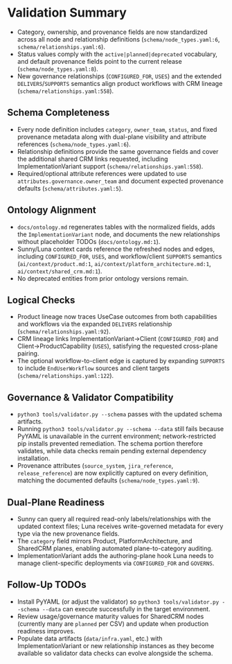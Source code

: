 # Validation Summary
- Category, ownership, and provenance fields are now standardized across all node and relationship definitions (`schema/node_types.yaml:6`, `schema/relationships.yaml:6`).
- Status values comply with the `active|planned|deprecated` vocabulary, and default provenance fields point to the current release (`schema/node_types.yaml:8`).
- New governance relationships (`CONFIGURED_FOR`, `USES`) and the extended `DELIVERS`/`SUPPORTS` semantics align product workflows with CRM lineage (`schema/relationships.yaml:558`).

## Schema Completeness
- Every node definition includes `category`, `owner_team`, `status`, and fixed provenance metadata along with dual-plane visibility and attribute references (`schema/node_types.yaml:6`).
- Relationship definitions provide the same governance fields and cover the additional shared CRM links requested, including ImplementationVariant support (`schema/relationships.yaml:558`).
- Required/optional attribute references were updated to use `attributes.governance.owner_team` and document expected provenance defaults (`schema/attributes.yaml:5`).

## Ontology Alignment
- `docs/ontology.md` regenerates tables with the normalized fields, adds the `ImplementationVariant` node, and documents the new relationships without placeholder TODOs (`docs/ontology.md:1`).
- Sunny/Luna context cards reference the refreshed nodes and edges, including `CONFIGURED_FOR`, `USES`, and workflow/client `SUPPORTS` semantics (`ai/context/product.md:1`, `ai/context/platform_architecture.md:1`, `ai/context/shared_crm.md:1`).
- No deprecated entities from prior ontology versions remain.

## Logical Checks
- Product lineage now traces UseCase outcomes from both capabilities and workflows via the expanded `DELIVERS` relationship (`schema/relationships.yaml:92`).
- CRM lineage links ImplementationVariant→Client (`CONFIGURED_FOR`) and Client→ProductCapability (`USES`), satisfying the requested cross-plane pairing.
- The optional workflow-to-client edge is captured by expanding `SUPPORTS` to include `EndUserWorkflow` sources and client targets (`schema/relationships.yaml:122`).

## Governance & Validator Compatibility
- `python3 tools/validator.py --schema` passes with the updated schema artifacts.
- Running `python3 tools/validator.py --schema --data` still fails because PyYAML is unavailable in the current environment; network-restricted pip installs prevented remediation. The schema portion therefore validates, while data checks remain pending external dependency installation.
- Provenance attributes (`source_system`, `jira_reference`, `release_reference`) are now explicitly captured on every definition, matching the documented defaults (`schema/node_types.yaml:9`).

## Dual-Plane Readiness
- Sunny can query all required read-only labels/relationships with the updated context files; Luna receives write-governed metadata for every type via the new provenance fields.
- The `category` field mirrors Product, PlatformArchitecture, and SharedCRM planes, enabling automated plane-to-category auditing.
- ImplementationVariant adds the authoring-plane hook Luna needs to manage client-specific deployments via `CONFIGURED_FOR` and `GOVERNS`.

## Follow-Up TODOs
- Install PyYAML (or adjust the validator) so `python3 tools/validator.py --schema --data` can execute successfully in the target environment.
- Review usage/governance maturity values for SharedCRM nodes (currently many are `planned` per CSV) and update when production readiness improves.
- Populate data artifacts (`data/infra.yaml`, etc.) with ImplementationVariant or new relationship instances as they become available so validator data checks can evolve alongside the schema.
